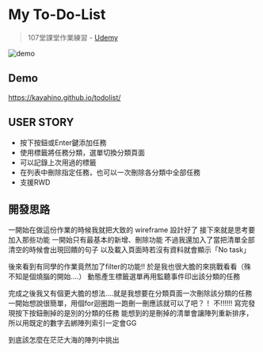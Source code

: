 # My To-Do-List
> 107堂課堂作業練習 - [Udemy](https://www.udemy.com/javascript-learning/learn/lecture/6789158)

![demo](https://raw.githubusercontent.com/kayahino/todolist/master/demo.png)

## Demo
https://kayahino.github.io/todolist/

## USER STORY

- 按下按鈕或Enter鍵添加任務
- 使用標籤將任務分類，選單切換分類頁面
- 可以記錄上次用過的標籤
- 在列表中刪除指定任務，也可以一次刪除各分類中全部任務
- 支援RWD

## 開發思路

一開始在做這份作業的時候我就把大致的 wireframe 設計好了
接下來就是思考要加入那些功能
一開始只有最基本的新增、刪除功能
不過我還加入了當把清單全部清空的時候會出現回饋的句子
以及載入頁面時若沒有資料就會顯示「No task」

後來看到有同學的作業竟然加了filter的功能!!
於是我也很大膽的來挑戰看看（殊不知是個燒腦的開始....）
動態產生標籤選單再用監聽事件印出該分類的任務

完成之後我又有個更大膽的想法....就是我想要在分類頁面一次刪除該分類的任務
一開始想說很簡單，用個for迴圈跑一跑刪一刪應該就可以了吧？！
不!!!!!! 寫完發現按下按鈕刪掉的是別的分類的任務
能想到的是刪掉的清單會讓陣列重新排序，所以用既定的數字去綁陣列索引一定會GG

到底該怎麼在茫茫大海的陣列中挑出

